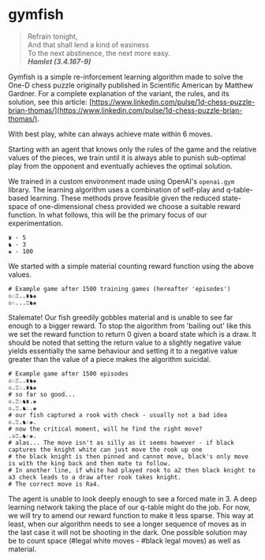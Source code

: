 # gymfish

> Refrain tonight,  
And that shall lend a kind of easiness  
To the next abstinence, the next more easy.   
>    **_Hamlet (3.4.167-9)_**

Gymfish is a simple re-inforcement learning algorithm made to solve the One-D chess puzzle originally published in Scientific American by Matthew
Gardner. For a complete explanation of the variant, the rules, and its solution, see this article: 
[https://www.linkedin.com/pulse/1d-chess-puzzle-brian-thomas/](https://www.linkedin.com/pulse/1d-chess-puzzle-brian-thomas/).

With best play, white can always achieve mate within 6 moves.

Starting with an agent that knows only the rules of the game and the relative values of the pieces, we train until
it is always able to punish sub-optimal play from the opponent and eventually achieves the optimal solution.

We trained in a custom environment made using OpenAI's ```openai.gym``` library. The learning algorithm uses a combination of self-play and q-table-based learning. These methods prove feasible given the reduced state-space of one-dimensional chess provided we choose a suitable reward function. In what follows, this will be the primary focus of our experimentation.
```
♜ - 5
♞ - 3
♚ - 100
```
We started with a simple material counting reward function using the above values. 
```
# Example game after 1500 training games (hereafter 'episodes')
♔♘♖..♜♞♚
♔♘...♖♞♚
```
Stalemate! Our fish greedily gobbles material and is unable to see far enough to a bigger reward. To stop the algorithm from 'bailing out' like this we set the reward function to return 0 given a board state which is a draw. It should be noted that setting the return value to a slightly negative value yields essentially the same behaviour and setting it to a negative value greater than the value of a piece makes the algorithm suicidal.
```
# Example game after 1500 episodes
♔♘♖..♜♞♚
♔.♖♘.♜♞♚
# so far so good...
♔.♖♘♞♜.♚
♔.♖.♞♘.♚
# our fish captured a rook with check - usually not a bad idea
♔.♖.♞♘♚.
# now the critical moment, will he find the right move?
.♔♖.♞♘♚.
# alas... The move isn't as silly as it seems however - if black captures the knight white can just move the rook up one
# the black knight is then pinned and cannot move, black's only move is with the king back and then mate to follow.
# In another line, if white had played rook to a2 then black knight to a3 check leads to a draw after rook takes knight.
# The correct move is Ra4.
```
The agent is unable to look deeply enough to see a forced mate in 3. A deep learning network taking the place of our q-table might do the job. For now, we will try to amend our reward function to make it less sparse. This way at least, when our algorithm needs to see a longer sequence of moves as in the last case it will not be shooting in the dark. One possible solution may be to count space (#legal white moves - #black legal moves) as well as material.

